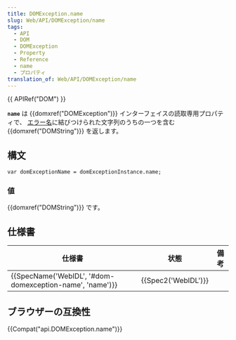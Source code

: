 ```yaml
---
title: DOMException.name
slug: Web/API/DOMException/name
tags:
  - API
  - DOM
  - DOMException
  - Property
  - Reference
  - name
  - プロパティ
translation_of: Web/API/DOMException/name
---
```

{{ APIRef("DOM") }}

**`name`** は {{domxref("DOMException")}} インターフェイスの読取専用プロパティで、 [エラー名](/ja/docs/Web/API/DOMException#Error_names)に結びつけられた文字列のうちの一つを含む {{domxref("DOMString")}} を返します。

## 構文

```
var domExceptionName = domExceptionInstance.name;
```

### 値

{{domxref("DOMString")}} です。

## 仕様書

| 仕様書                                                                       | 状態                     | 備考 |
| ---------------------------------------------------------------------------- | ------------------------ | ---- |
| {{SpecName('WebIDL', '#dom-domexception-name', 'name')}} | {{Spec2('WebIDL')}} |      |

## ブラウザーの互換性

{{Compat("api.DOMException.name")}}
